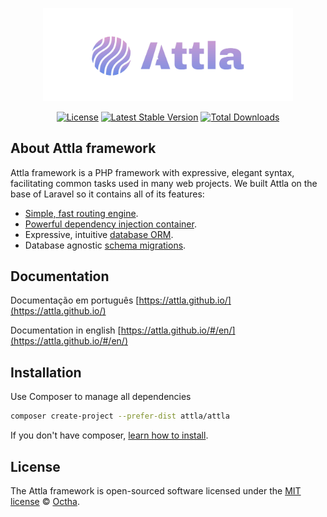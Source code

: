 <p align="center"><a href="https://github.com/attla" target="_blank"><img src="https://raw.githubusercontent.com/attla/art/main/logo.png" width="400"></a></p>

<p align="center">
<a href="LICENSE"><img src="https://img.shields.io/badge/license-MIT-lightgrey.svg" alt="License"></a>
<a href="https://packagist.org/packages/attla/attla"><img src="https://img.shields.io/packagist/v/attla/attla" alt="Latest Stable Version"></a>
<a href="https://packagist.org/packages/attla/attla"><img src="https://img.shields.io/packagist/dt/attla/attla" alt="Total Downloads"></a>
</p>

## About Attla framework

Attla framework is a PHP framework with expressive, elegant syntax, facilitating common tasks used in many web projects. We built Attla on the base of Laravel so it contains all of its features:

- [Simple, fast routing engine](https://laravel.com/docs/routing).
- [Powerful dependency injection container](https://laravel.com/docs/container).
- Expressive, intuitive [database ORM](https://laravel.com/docs/eloquent).
- Database agnostic [schema migrations](https://laravel.com/docs/migrations).

## Documentation

Documentação em português [https://attla.github.io/](https://attla.github.io/)

Documentation in english [https://attla.github.io/#/en/](https://attla.github.io/#/en/)

## Installation

Use Composer to manage all dependencies

```bash
composer create-project --prefer-dist attla/attla
```

If you don't have composer, [learn how to install](https://getcomposer.org/).

## License

The Attla framework is open-sourced software licensed under the [MIT license](LICENSE) © [Octha](https://octha.com).
